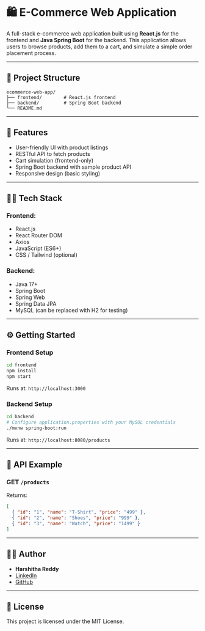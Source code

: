 # 🛍️ E-Commerce Web Application

A full-stack e-commerce web application built using **React.js** for the frontend and **Java Spring Boot** for the backend. This application allows users to browse products, add them to a cart, and simulate a simple order placement process.

---

## 📁 Project Structure

```
ecommerce-web-app/
├── frontend/        # React.js frontend
├── backend/         # Spring Boot backend
└── README.md
```

---

## 🚀 Features

- User-friendly UI with product listings
- RESTful API to fetch products
- Cart simulation (frontend-only)
- Spring Boot backend with sample product API
- Responsive design (basic styling)

---

## 🧑‍💻 Tech Stack

### Frontend:
- React.js
- React Router DOM
- Axios
- JavaScript (ES6+)
- CSS / Tailwind (optional)

### Backend:
- Java 17+
- Spring Boot
- Spring Web
- Spring Data JPA
- MySQL (can be replaced with H2 for testing)

---

## ⚙️ Getting Started

### Frontend Setup

```bash
cd frontend
npm install
npm start
```

Runs at: `http://localhost:3000`

### Backend Setup

```bash
cd backend
# Configure application.properties with your MySQL credentials
./mvnw spring-boot:run
```

Runs at: `http://localhost:8080/products`

---

## 🔗 API Example

### GET `/products`

Returns:
```json
[
  { "id": "1", "name": "T-Shirt", "price": "499" },
  { "id": "2", "name": "Shoes", "price": "999" },
  { "id": "3", "name": "Watch", "price": "1499" }
]
```

---

## 👩‍💻 Author

- **Harshitha Reddy**
- [LinkedIn](https://www.linkedin.com/in/kharshitha08)
- [GitHub](https://github.com/kharshitha08)

---

## 📄 License

This project is licensed under the MIT License.
